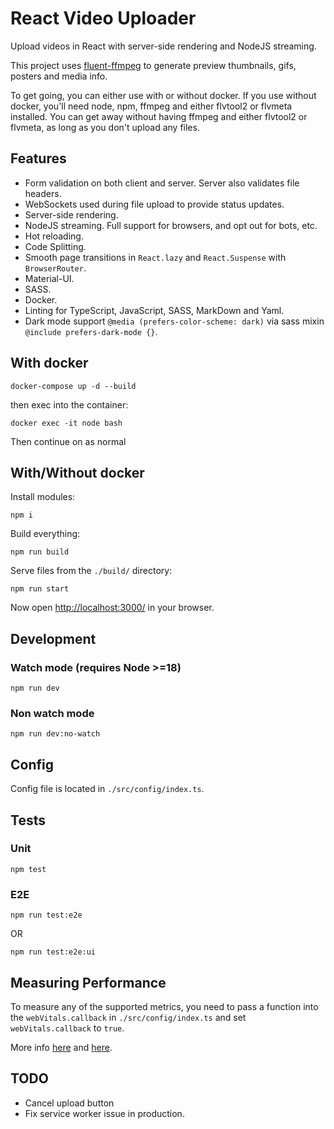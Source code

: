 # React Video Uploader

Upload videos in React with server-side rendering and NodeJS streaming.

This project uses [fluent-ffmpeg](https://github.com/fluent-ffmpeg/node-fluent-ffmpeg)
to generate preview thumbnails, gifs, posters and media info.

To get going, you can either use with or without docker.
If you use without docker, you'll need node, npm,
ffmpeg and either flvtool2 or flvmeta installed.
You can get away without having ffmpeg and either flvtool2 or flvmeta,
as long as you don't upload any files.

## Features

* Form validation on both client and server. Server also validates file headers.
* WebSockets used during file upload to provide status updates.
* Server-side rendering.
* NodeJS streaming. Full support for browsers, and opt out for bots, etc.
* Hot reloading.
* Code Splitting.
* Smooth page transitions in `React.lazy` and `React.Suspense` with `BrowserRouter`.
* Material-UI.
* SASS.
* Docker.
* Linting for TypeScript, JavaScript, SASS, MarkDown and Yaml.
* Dark mode support `@media (prefers-color-scheme: dark)` via sass mixin `@include prefers-dark-mode {}`.

## With docker

```shell
docker-compose up -d --build
```

then exec into the container:

```shell
docker exec -it node bash
```

Then continue on as normal

## With/Without docker

Install modules:

```shell
npm i
```

Build everything:

```shell
npm run build
```

Serve files from the `./build/` directory:

```shell
npm run start
```

Now open [http://localhost:3000/](http://localhost:3000/) in your browser.

## Development

### Watch mode (requires Node >=18)

```shell
npm run dev
```

### Non watch mode

```shell
npm run dev:no-watch
```

## Config

Config file is located in `./src/config/index.ts`.

## Tests

### Unit

```shell
npm test
```

### E2E

```shell
npm run test:e2e
```

OR

```shell
npm run test:e2e:ui
```

## Measuring Performance

To measure any of the supported metrics,
you need to pass a function into the `webVitals.callback` in `./src/config/index.ts`
and set `webVitals.callback` to `true`.

More info [here](https://www.npmjs.com/package/web-vitals)
and [here](https://create-react-app.dev/docs/measuring-performance/).

## TODO

* Cancel upload button
* Fix service worker issue in production.
